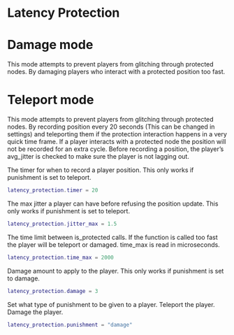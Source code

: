 # Latency Protection

# Damage mode
This mode attempts to prevent players from glitching through protected nodes. By damaging players who interact with a protected position too fast.

# Teleport mode
This mode attempts to prevent players from glitching through protected nodes. By recording position every 20 seconds (This can be changed in settings) and teleporting them if the protection interaction happens in a very quick time frame. If a player interacts with a protected node the position will not be recorded for an extra cycle. Before recording a position, the player’s avg_jitter is checked to make sure the player is not lagging out.

The timer for when to record a player position.
This only works if punishment is set to teleport.
``` lua
latency_protection.timer = 20
```

The max jitter a player can have before refusing the position update.
This only works if punishment is set to teleport.
``` lua
latency_protection.jitter_max = 1.5
```

The time limit between is_protected calls. If the function is called too fast the player will be teleport or damaged.
time_max is read in microseconds.
``` lua
latency_protection.time_max = 2000
```

Damage amount to apply to the player.
This only works if punishment is set to damage.
``` lua
latency_protection.damage = 3
```

Set what type of punishment to be given to a player.
Teleport the player.
Damage the player.
``` lua
latency_protection.punishment = "damage"
```
